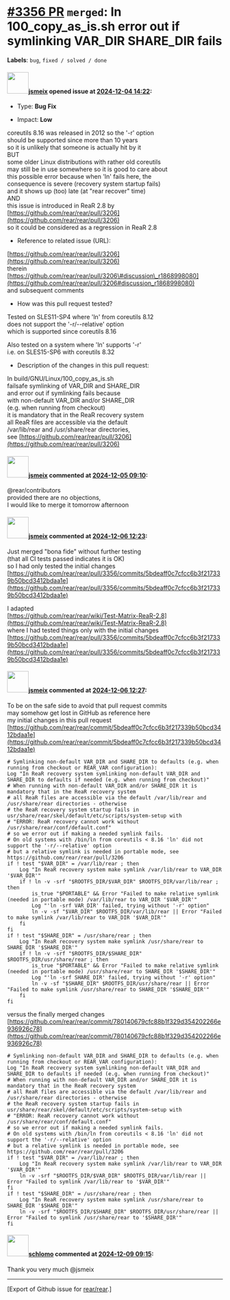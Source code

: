 [\#3356 PR](https://github.com/rear/rear/pull/3356) `merged`: In 100\_copy\_as\_is.sh error out if symlinking VAR\_DIR SHARE\_DIR fails
=======================================================================================================================================

**Labels**: `bug`, `fixed / solved / done`

#### <img src="https://avatars.githubusercontent.com/u/1788608?u=925fc54e2ce01551392622446ece427f51e2f0ce&v=4" width="50">[jsmeix](https://github.com/jsmeix) opened issue at [2024-12-04 14:22](https://github.com/rear/rear/pull/3356):

-   Type: **Bug Fix**

-   Impact: **Low**

coreutils 8.16 was released in 2012 so the '-r' option  
should be supported since more than 10 years  
so it is unlikely that someone is actually hit by it  
BUT  
some older Linux distributions with rather old coreutils  
may still be in use somewhere so it is good to care about  
this possible error because when 'ln' fails here, the  
consequence is severe (recovery system startup fails)  
and it shows up (too) late (at "rear recover" time)  
AND  
this issue is introduced in ReaR 2.8 by  
[https://github.com/rear/rear/pull/3206](https://github.com/rear/rear/pull/3206)  
so it could be considered as a regression in ReaR 2.8

-   Reference to related issue (URL):

[https://github.com/rear/rear/pull/3206](https://github.com/rear/rear/pull/3206)  
therein  
[https://github.com/rear/rear/pull/3206\#discussion\_r1868998080](https://github.com/rear/rear/pull/3206#discussion_r1868998080)  
and subsequent comments

-   How was this pull request tested?

Tested on SLES11-SP4 where 'ln' from coreutils 8.12  
does not support the '-r/--relative' option  
which is supported since coreutils 8.16

Also tested on a system where 'ln' supports '-r'  
i.e. on SLES15-SP6 with coreutils 8.32

-   Description of the changes in this pull request:

In build/GNU/Linux/100\_copy\_as\_is.sh  
failsafe symlinking of VAR\_DIR and SHARE\_DIR  
and error out if symlinking fails because  
with non-default VAR\_DIR and/or SHARE\_DIR  
(e.g. when running from checkout)  
it is mandatory that in the ReaR recovery system  
all ReaR files are accessible via the default  
/var/lib/rear and /usr/share/rear directories,  
see
[https://github.com/rear/rear/pull/3206](https://github.com/rear/rear/pull/3206)

#### <img src="https://avatars.githubusercontent.com/u/1788608?u=925fc54e2ce01551392622446ece427f51e2f0ce&v=4" width="50">[jsmeix](https://github.com/jsmeix) commented at [2024-12-05 09:10](https://github.com/rear/rear/pull/3356#issuecomment-2519698111):

@rear/contributors  
provided there are no objections,  
I would like to merge it tomorrow afternoon

#### <img src="https://avatars.githubusercontent.com/u/1788608?u=925fc54e2ce01551392622446ece427f51e2f0ce&v=4" width="50">[jsmeix](https://github.com/jsmeix) commented at [2024-12-06 12:23](https://github.com/rear/rear/pull/3356#issuecomment-2523105121):

Just merged "bona fide" without further testing  
(that all CI tests passed indicates it is OK)  
so I had only tested the initial changes  
[https://github.com/rear/rear/pull/3356/commits/5bdeaff0c7cfcc6b3f217339b50bcd3412bdaa1e](https://github.com/rear/rear/pull/3356/commits/5bdeaff0c7cfcc6b3f217339b50bcd3412bdaa1e)

I adapted  
[https://github.com/rear/rear/wiki/Test-Matrix-ReaR-2.8](https://github.com/rear/rear/wiki/Test-Matrix-ReaR-2.8)  
where I had tested things only with the initial changes  
[https://github.com/rear/rear/pull/3356/commits/5bdeaff0c7cfcc6b3f217339b50bcd3412bdaa1e](https://github.com/rear/rear/pull/3356/commits/5bdeaff0c7cfcc6b3f217339b50bcd3412bdaa1e)

#### <img src="https://avatars.githubusercontent.com/u/1788608?u=925fc54e2ce01551392622446ece427f51e2f0ce&v=4" width="50">[jsmeix](https://github.com/jsmeix) commented at [2024-12-06 12:27](https://github.com/rear/rear/pull/3356#issuecomment-2523112180):

To be on the safe side to avoid that pull request commits  
may somehow get lost in GitHub as reference here  
my initial changes in this pull request  
[https://github.com/rear/rear/commit/5bdeaff0c7cfcc6b3f217339b50bcd3412bdaa1e](https://github.com/rear/rear/commit/5bdeaff0c7cfcc6b3f217339b50bcd3412bdaa1e)

    # Symlinking non-default VAR_DIR and SHARE_DIR to defaults (e.g. when running from checkout or REAR_VAR configuration):
    Log "In ReaR recovery system symlinking non-default VAR_DIR and SHARE_DIR to defaults if needed (e.g. when running from checkout)"
    # When running with non-default VAR_DIR and/or SHARE_DIR it is mandatory that in the ReaR recovery system
    # all ReaR files are accessible via the default /var/lib/rear and /usr/share/rear directories - otherwise
    # the ReaR recovery system startup fails in usr/share/rear/skel/default/etc/scripts/system-setup with
    # "ERROR: ReaR recovery cannot work without /usr/share/rear/conf/default.conf"
    # so we error out if making a needed symlink fails.
    # On old systems with /bin/ln from coreutils < 8.16 'ln' did not support the '-r/--relative' option
    # but a relative symlink is needed in portable mode, see https://github.com/rear/rear/pull/3206
    if ! test "$VAR_DIR" = /var/lib/rear ; then
        Log "In ReaR recovery system make symlink /var/lib/rear to VAR_DIR '$VAR_DIR'"
        if ! ln -v -srf "$ROOTFS_DIR/$VAR_DIR" $ROOTFS_DIR/var/lib/rear ; then
            is_true "$PORTABLE" && Error "Failed to make relative symlink (needed in portable mode) /var/lib/rear to VAR_DIR '$VAR_DIR'"
            Log "'ln -srf VAR_DIR' failed, trying without '-r' option"
            ln -v -sf "$VAR_DIR" $ROOTFS_DIR/var/lib/rear || Error "Failed to make symlink /var/lib/rear to VAR_DIR '$VAR_DIR'"
        fi
    fi
    if ! test "$SHARE_DIR" = /usr/share/rear ; then
        Log "In ReaR recovery system make symlink /usr/share/rear to SHARE_DIR '$SHARE_DIR'"
        if ! ln -v -srf "$ROOTFS_DIR/$SHARE_DIR" $ROOTFS_DIR/usr/share/rear ; then
            is_true "$PORTABLE" && Error "Failed to make relative symlink (needed in portable mode) /usr/share/rear to SHARE_DIR '$SHARE_DIR'"
            Log "'ln -srf SHARE_DIR' failed, trying without '-r' option"
            ln -v -sf "$SHARE_DIR" $ROOTFS_DIR/usr/share/rear || Error "Failed to make symlink /usr/share/rear to SHARE_DIR '$SHARE_DIR'"
        fi
    fi

versus the finally merged changes  
[https://github.com/rear/rear/commit/780140679cfc88b1f329d354202266e936926c78](https://github.com/rear/rear/commit/780140679cfc88b1f329d354202266e936926c78)

    # Symlinking non-default VAR_DIR and SHARE_DIR to defaults (e.g. when running from checkout or REAR_VAR configuration):
    Log "In ReaR recovery system symlinking non-default VAR_DIR and SHARE_DIR to defaults if needed (e.g. when running from checkout)"
    # When running with non-default VAR_DIR and/or SHARE_DIR it is mandatory that in the ReaR recovery system
    # all ReaR files are accessible via the default /var/lib/rear and /usr/share/rear directories - otherwise
    # the ReaR recovery system startup fails in usr/share/rear/skel/default/etc/scripts/system-setup with
    # "ERROR: ReaR recovery cannot work without /usr/share/rear/conf/default.conf"
    # so we error out if making a needed symlink fails.
    # On old systems with /bin/ln from coreutils < 8.16 'ln' did not support the '-r/--relative' option
    # but a relative symlink is needed in portable mode, see https://github.com/rear/rear/pull/3206
    if ! test "$VAR_DIR" = /var/lib/rear ; then
        Log "In ReaR recovery system make symlink /var/lib/rear to VAR_DIR '$VAR_DIR'"
        ln -v -srf "$ROOTFS_DIR/$VAR_DIR" $ROOTFS_DIR/var/lib/rear || Error "Failed to symlink /var/lib/rear to '$VAR_DIR'"
    fi
    if ! test "$SHARE_DIR" = /usr/share/rear ; then
        Log "In ReaR recovery system make symlink /usr/share/rear to SHARE_DIR '$SHARE_DIR'"
        ln -v -srf "$ROOTFS_DIR/$SHARE_DIR" $ROOTFS_DIR/usr/share/rear || Error "Failed to symlink /usr/share/rear to '$SHARE_DIR'"
    fi

#### <img src="https://avatars.githubusercontent.com/u/101384?v=4" width="50">[schlomo](https://github.com/schlomo) commented at [2024-12-09 09:15](https://github.com/rear/rear/pull/3356#issuecomment-2527352895):

Thank you very much @jsmeix

------------------------------------------------------------------------

\[Export of Github issue for
[rear/rear](https://github.com/rear/rear).\]
